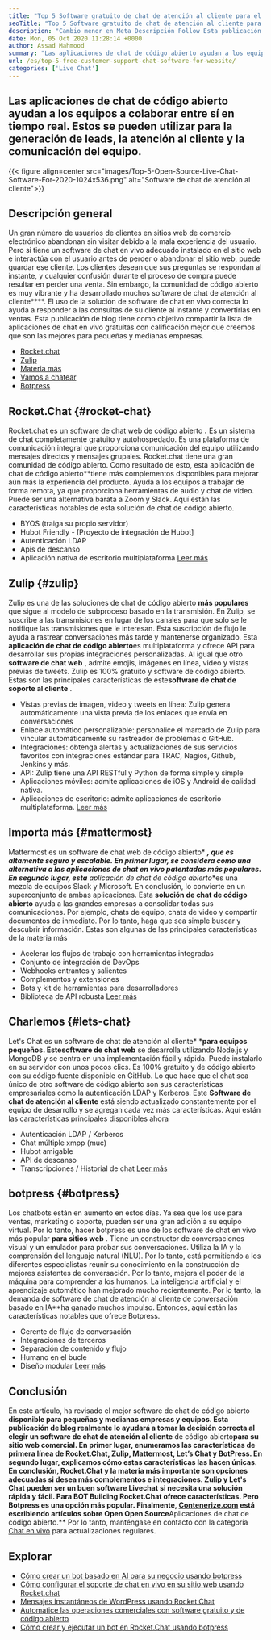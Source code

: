 ```yaml
---
title: "Top 5 Software gratuito de chat de atención al cliente para el sitio web" 
seoTitle: "Top 5 Software gratuito de chat de atención al cliente para el sitio web" 
description: "Cambio menor en Meta Descripción Follow Esta publicación de blog para aprender sobre el software de chat de atención al cliente gratuito superior. Estas herramientas facilitan su representante de servicio al cliente e impulsan las ventas." 
date: Mon, 05 Oct 2020 11:28:14 +0000
author: Assad Mahmood
summary: "Las aplicaciones de chat de código abierto ayudan a los equipos a colaborar entre sí en tiempo real. Estos se pueden utilizar para la generación de leads, la atención al cliente y la comunicación del equipo." 
url: /es/top-5-free-customer-support-chat-software-for-website/
categories: ['Live Chat']
---
```


## Las aplicaciones de chat de código abierto ayudan a los equipos a colaborar entre sí en tiempo real. Estos se pueden utilizar para la generación de leads, la atención al cliente y la comunicación del equipo.

{{< figure align=center src="images/Top-5-Open-Source-Live-Chat-Software-For-2020-1024x536.png" alt="Software de chat de atención al cliente">}}


## Descripción general
Un gran número de usuarios de clientes en sitios web de comercio electrónico abandonan sin visitar debido a la mala experiencia del usuario. Pero si tiene un software de chat en vivo adecuado instalado en el sitio web e interactúa con el usuario antes de perder o abandonar el sitio web, puede guardar ese cliente. Los clientes desean que sus preguntas se respondan al instante, y cualquier confusión durante el proceso de compra puede resultar en perder una venta. Sin embargo, la comunidad de código abierto es muy vibrante y ha desarrollado muchos software de chat de atención al cliente****.
El uso de la solución de software de chat en vivo correcta lo ayuda a responder a las consultas de su cliente al instante y convertirlas en ventas. Esta publicación de blog tiene como objetivo compartir la lista de aplicaciones de chat en vivo gratuitas con calificación mejor que creemos que son las mejores para pequeñas y medianas empresas.
  * [Rocket.chat][1]
  * [Zulip][2]
  * [Materia más][3]
  * [Vamos a chatear][4]
  * [Botpress][5]

## **Rocket.Chat** {#rocket-chat}

Rocket.chat es un software de chat web de código abierto **.** Es un sistema de chat completamente gratuito y autohospedado. Es una plataforma de comunicación integral que proporciona comunicación del equipo utilizando mensajes directos y mensajes grupales.
Rocket.chat tiene una gran comunidad de código abierto. Como resultado de esto, esta aplicación de chat de código abierto**tiene más complementos disponibles para mejorar aún más la experiencia del producto. Ayuda a los equipos a trabajar de forma remota, ya que proporciona herramientas de audio y chat de video. Puede ser una alternativa barata a Zoom y Slack. Aquí están las características notables de esta solución de chat de código abierto.
  * BYOS (traiga su propio servidor)
  * Hubot Friendly - [Proyecto de integración de Hubot]
  * Autenticación LDAP
  * Apis de descanso
  * Aplicación nativa de escritorio multiplataforma
    [Leer más][6]

## **Zulip** {#zulip}

Zulip es una de las soluciones de chat de código abierto **más populares** que sigue al modelo de subproceso basado en la transmisión. En Zulip, se suscribe a las transmisiones en lugar de los canales para que solo se le notifique las transmisiones que le interesan. Esta suscripción de flujo le ayuda a rastrear conversaciones más tarde y mantenerse organizado.
Esta **aplicación de chat de código abierto**es multiplataforma y ofrece API para desarrollar sus propias integraciones personalizadas. Al igual que otro **software de chat web** , admite emojis, imágenes en línea, video y vistas previas de tweets. Zulip es 100% gratuito y software de código abierto. Estas son las principales características de este**software de chat de soporte al cliente** .
  * Vistas previas de imagen, video y tweets en línea: Zulip genera automáticamente una vista previa de los enlaces que envía en conversaciones
  * Enlace automático personalizable: personalice el marcado de Zulip para vincular automáticamente su rastreador de problemas o GitHub.
  * Integraciones: obtenga alertas y actualizaciones de sus servicios favoritos con integraciones estándar para TRAC, Nagios, Github, Jenkins y más.
  * API: Zulip tiene una API RESTful y Python de forma simple y simple
  * Aplicaciones móviles: admite aplicaciones de iOS y Android de calidad nativa.
  * Aplicaciones de escritorio: admite aplicaciones de escritorio multiplataforma.
    [Leer más][7]

## **Importa más** {#mattermost}

Mattermost es un software de chat web de código abierto* ***, que es altamente seguro y escalable. En primer lugar, se considera como una alternativa a las aplicaciones de chat en vivo patentadas más populares. En segundo lugar, esta** aplicación de chat de código abierto**es una mezcla de equipos Slack y Microsoft. En conclusión, lo convierte en un superconjunto de ambas aplicaciones.
Esta **solución de chat de código abierto** ayuda a las grandes empresas a consolidar todas sus comunicaciones. Por ejemplo, chats de equipo, chats de video y compartir documentos de inmediato. Por lo tanto, haga que sea simple buscar y descubrir información.
Estas son algunas de las principales características de la materia más
  * Acelerar los flujos de trabajo con herramientas integradas
  * Conjunto de integración de DevOps
  * Webhooks entrantes y salientes
  * Complementos y extensiones
  * Bots y kit de herramientas para desarrolladores
  * Biblioteca de API robusta
    [Leer más][8]

## **Charlemos** {#lets-chat}

Let's Chat es un software de chat de atención al cliente* *****para equipos pequeños. Este**software de chat web** se desarrolla utilizando Node.js y MongoDB y se centra en una implementación fácil y rápida. Puede instalarlo en su servidor con unos pocos clics. Es 100% gratuito y de código abierto con su código fuente disponible en GitHub.
Lo que hace que el chat sea único de otro software de código abierto son sus características empresariales como la autenticación LDAP y Kerberos. Este **Software de chat de atención al cliente** está siendo actualizado constantemente por el equipo de desarrollo y se agregan cada vez más características. Aquí están las características principales disponibles ahora
  * Autenticación LDAP / Kerberos
  * Chat múltiple xmpp (muc)
  * Hubot amigable
  * API de descanso
  * Transcripciones / Historial de chat
    [Leer más][9]

## **botpress** {#botpress}

Los chatbots están en aumento en estos días. Ya sea que los use para ventas, marketing o soporte, pueden ser una gran adición a su equipo virtual.
Por lo tanto, hacer botpress es uno de los software de chat en vivo más popular **para sitios web** . Tiene un constructor de conversaciones visual y un emulador para probar sus conversaciones. Utiliza la IA y la comprensión del lenguaje natural (NLU). Por lo tanto, está permitiendo a los diferentes especialistas reunir su conocimiento en la construcción de mejores asistentes de conversación. Por lo tanto, mejora el poder de la máquina para comprender a los humanos.
La inteligencia artificial y el aprendizaje automático han mejorado mucho recientemente. Por lo tanto, la demanda de software de chat de atención al cliente de conversación basado en IA**ha ganado muchos impulso. Entonces, aquí están las características notables que ofrece Botpress.
  * Gerente de flujo de conversación
  * Integraciones de terceros
  * Separación de contenido y flujo
  * Humano en el bucle
  * Diseño modular
    [Leer más][10]

## Conclusión
En este artículo, ha revisado el mejor software de chat de código abierto **disponible para pequeñas y medianas empresas y equipos. Esta publicación de blog realmente lo ayudará a tomar la decisión correcta al elegir un software de chat de atención al cliente** de código abierto**para su sitio web comercial. En primer lugar, enumeramos las características de primera línea de Rocket.Chat, Zulip, Mattermost, Let’s Chat y BotPress. En segundo lugar, explicamos cómo estas características las hacen únicas. En conclusión, Rocket.Chat y la materia más importante son opciones adecuadas si desea más complementos e integraciones. Zulip y Let's Chat pueden ser un buen software Livechat si necesita una solución rápida y fácil. Para BOT Building Rocket.Chat ofrece características. Pero Botpress es una opción más popular.
Finalmente, [ **Contenerize.com**][11] está escribiendo artículos sobre Open Open Source**Aplicaciones de chat de código abierto.** Por lo tanto, manténgase en contacto con la categoría [Chat en vivo][12] para actualizaciones regulares.

## Explorar
  * [Cómo crear un bot basado en AI para su negocio usando botpress][13]
  * [Cómo configurar el soporte de chat en vivo en su sitio web usando Rocket.chat][14]
  * [Mensajes instantáneos de WordPress usando Rocket.Chat][15]
  * [Automatice las operaciones comerciales con software gratuito y de código abierto][16]
  * [Cómo crear y ejecutar un bot en Rocket.Chat usando botpress][17]



[1]: #rocket-chat
[2]: #zulip
[3]: #mattermost
[4]: #lets-chat
[5]: #botpress
[6]: https://products.containerize.com/live-chat/rocketchat
[7]: https://products.containerize.com/live-chat/zulip
[8]: https://products.containerize.com/live-chat/mattermost
[9]: https://products.containerize.com/live-chat/lets-chat
[10]: https://products.containerize.com/live-chat/botpress
[11]: https://www.containerize.com/
[12]: https://products.containerize.com/live-chat/
[13]: https://blog.containerize.com/live-chat/how-to-create-an-ai-based-faq-bot-for-your-business-using-botpress/
[14]: https://blog.containerize.com/live-chat/how-to-setup-live-chat-software-on-website-rocket-chat/
[15]: https://blog.containerize.com/blogging/instantly-communicate-with-customers-using-wordpress-and-rocket-chat/
[16]: https://blog.containerize.com/blogging/automate-business-operations-using-open-source-software/
[17]: https://blog.containerize.com/live-chat/how-to-create-and-run-a-bot-in-rocket-chat-using-botpress/
